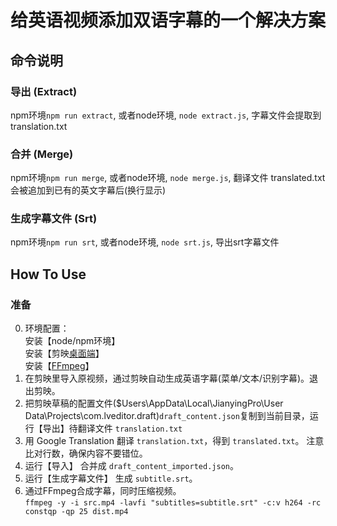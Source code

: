 # 给英语视频添加双语字幕的一个解决方案
## 命令说明
### 导出 (Extract)
npm环境`npm run extract`, 或者node环境, `node extract.js`, 字幕文件会提取到 translation.txt  
### 合并 (Merge)
npm环境`npm run merge`, 或者node环境, `node merge.js`, 翻译文件 translated.txt 会被追加到已有的英文字幕后(换行显示)  
### 生成字幕文件 (Srt)
npm环境`npm run srt`, 或者node环境, `node srt.js`, 导出srt字幕文件  

## How To Use
### 准备
0. 环境配置：  
安装【node/npm环境】  
安装【剪映[桌面端](https://lv.ulikecam.com/)】  
安装【[FFmpeg](http://ffmpeg.org/download.html)】    
1. 在剪映里导入原视频，通过剪映自动生成英语字幕(菜单/文本/识别字幕)。退出剪映。
2. 把剪映草稿的配置文件($Users\AppData\Local\JianyingPro\User Data\Projects\com.lveditor.draft)`draft_content.json`复制到当前目录，运行【导出】待翻译文件 `translation.txt`
3. 用 Google Translation 翻译 `translation.txt`，得到 `translated.txt`。 注意比对行数，确保内容不要错位。
4. 运行【导入】 合并成 `draft_content_imported.json`。
4. 运行【生成字幕文件】 生成 `subtitle.srt`。
6. 通过FFmpeg合成字幕，同时压缩视频。  
`ffmpeg -y -i src.mp4 -lavfi "subtitles=subtitle.srt" -c:v h264 -rc constqp -qp 25 dist.mp4`
